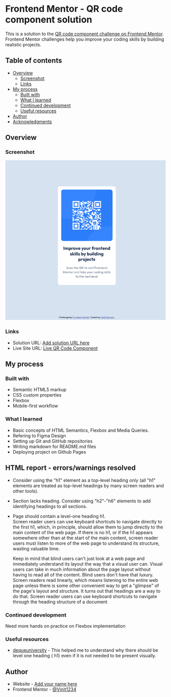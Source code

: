 # Frontend Mentor - QR code component solution

This is a solution to the [QR code component challenge on Frontend Mentor](https://www.frontendmentor.io/challenges/qr-code-component-iux_sIO_H). Frontend Mentor challenges help you improve your coding skills by building realistic projects. 

## Table of contents

- [Overview](#overview)
  - [Screenshot](#screenshot)
  - [Links](#links)
- [My process](#my-process)
  - [Built with](#built-with)
  - [What I learned](#what-i-learned)
  - [Continued development](#continued-development)
  - [Useful resources](#useful-resources)
- [Author](#author)
- [Acknowledgments](#acknowledgments)


## Overview

### Screenshot

![](./images/ScreenshotOfQRComponent.png)


### Links

- Solution URL: [Add solution URL here](https://your-solution-url.com)
- Live Site URL: [Live QR Code Component](https://vinit1234.github.io/FrontEndMentorProjects/qr-code-component-main/index.html)

## My process

### Built with

- Semantic HTML5 markup
- CSS custom properties
- Flexbox
- Mobile-first workflow

### What I learned

- Basic concepts of HTML Semantics, Flexbox and Media Queries.
- Refering to Figma Design
- Setting up Git and GitHub repositories
- Writing markdown for README.md files
- Deploying project on Github Pages

## HTML report - errors/warnings resolved

- Consider using the "h1" element as a top-level heading only (all "h1" elements are treated as top-level headings by many screen readers and other tools).

- Section lacks heading. Consider using "h2"-"h6" elements to add identifying headings to all sections.

- Page should contain a level-one heading h1.<br/>
  Screen reader users can use keyboard shortcuts to navigate directly to the first h1, which, in principle, should allow them to jump directly to the main content of the web page. If there is no h1, or if the h1 appears somewhere other than at the start of the main content, screen reader users must listen to more of the web page to understand its structure, wasting valuable time.

  Keep in mind that blind users can't just look at a web page and immediately understand its layout the way that a visual user can. Visual users can take in much information about the page layout without having to read all of the content. Blind users don't have that luxury. Screen readers read linearly, which means listening to the entire web page unless there is some other convenient way to get a "glimpse" of the page's layout and structure. It turns out that headings are a way to do that. Screen reader users can use keyboard shortcuts to navigate through the heading structure of a document

### Continued development

Need more hands on practice on Flexbox implementation

### Useful resources

- [dequeuniversity](https://dequeuniversity.com/rules/axe/4.6/page-has-heading-one?application=axeAPI) - This helped me to understand why there should be level one heading ( h1)
even if it is not needed to be present visually.

## Author

- Website - [Add your name here](https://www.your-site.com)
- Frontend Mentor - [@Vinit1234](https://www.frontendmentor.io/profile/Vinit1234)

